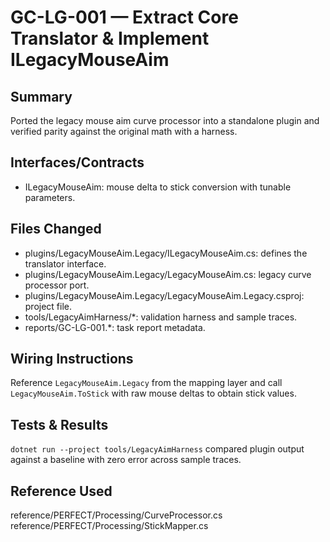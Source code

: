 # GC-LG-001 — Extract Core Translator & Implement ILegacyMouseAim

## Summary
Ported the legacy mouse aim curve processor into a standalone plugin and verified parity against the original math with a harness.

## Interfaces/Contracts
- ILegacyMouseAim: mouse delta to stick conversion with tunable parameters.

## Files Changed
- plugins/LegacyMouseAim.Legacy/ILegacyMouseAim.cs: defines the translator interface.
- plugins/LegacyMouseAim.Legacy/LegacyMouseAim.cs: legacy curve processor port.
- plugins/LegacyMouseAim.Legacy/LegacyMouseAim.Legacy.csproj: project file.
- tools/LegacyAimHarness/*: validation harness and sample traces.
- reports/GC-LG-001.*: task report metadata.

## Wiring Instructions
Reference `LegacyMouseAim.Legacy` from the mapping layer and call `LegacyMouseAim.ToStick` with raw mouse deltas to obtain stick values.

## Tests & Results
`dotnet run --project tools/LegacyAimHarness` compared plugin output against a baseline with zero error across sample traces.

## Reference Used
reference/PERFECT/Processing/CurveProcessor.cs
reference/PERFECT/Processing/StickMapper.cs
